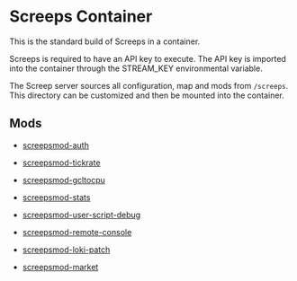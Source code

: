 Screeps Container
=================
This is the standard build of Screeps in a container.

Screeps is required to have an API key to execute. The API key is
imported into the container through the STREAM_KEY environmental
variable.

The Screep server sources all configuration, map and mods from
`/screeps`. This directory can be customized and then be mounted
into the container.


Mods
----

* [screepsmod-auth](https://github.com/ScreepsMods/screepsmod-auth)

* [screepsmod-tickrate](https://github.com/ScreepsMods/screepsmod-tickrate)

* [screepsmod-gcltocpu](https://github.com/ScreepsMods/screepsmod-gcltocpu)

* [screepsmod-stats](https://github.com/ScreepsMods/screepsmod-stats)

* [screepsmod-user-script-debug](https://github.com/ScreepsMods/screepsmod-user-script-debug)

* [screepsmod-remote-console](https://github.com/ScreepsMods/remote-console)

* [screepsmod-loki-patch](https://github.com/ScreepsMods/screepsmod-loki-patch)

* [screepsmod-market](https://github.com/ScreepsMods/screepsmod-market)

